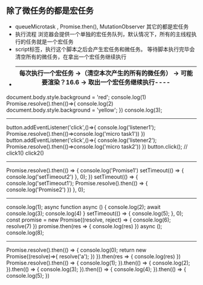 ## 除了微任务的都是宏任务
- queueMicrotask  , Promise.then(), MutationObserver 其它的都是宏任务
- 执行流程 浏览器会提供一个单独的宏任务队列，默认情况下，所有的主线程执行的任务就是一个宏任务
- script标签，执行这个脚本之后会产生宏任务和微任务。 等待脚本执行完毕会清空所有的微任务，在拿出一个宏任务继续执行
- 每次执行一个宏任务 ->（清空本次产生的所有的微任务） -> 可能要渲染？16.6 -> 取出一个宏任务继续执行----|
   |--------------------------------------------------------------------------------------

document.body.style.background = 'red';
console.log(1)
Promise.resolve().then(()=>{
  console.log(2)
  document.body.style.background = 'yellow';
})
console.log(3);

----------------
button.addEventListener('click',()=>{
  console.log('listener1');
  Promise.resolve().then(()=>console.log('micro task1'))
})
button.addEventListener('click',()=>{
  console.log('listener2');
  Promise.resolve().then(()=>console.log('micro task2'))
})
button.click(); // click1() click2()



----------------
Promise.resolve().then(() => {
  console.log('Promise1')
  setTimeout(() => {
    console.log('setTimeout2')
  }, 0);
})
setTimeout(() => {
  console.log('setTimeout1');
  Promise.resolve().then(() => {
    console.log('Promise2')
  })
}, 0);


----------------
console.log(1);
async function async () {
    console.log(2);
    await console.log(3);
    console.log(4)
}
setTimeout(() => {
	console.log(5);
}, 0);
const promise = new Promise((resolve, reject) => {
    console.log(6);
    resolve(7)
})
promise.then(res => {
	console.log(res)
})
async (); 
console.log(8);


----------------
Promise.resolve().then(() => {
    console.log(0);
    return new Promise((resolve)=>{
        resolve('a');
    })
}).then(res => {
    console.log(res)
})
Promise.resolve().then(() => {
    console.log(1);
}).then(() => {
    console.log(2);
}).then(() => {
    console.log(3);
}).then(() => {
    console.log(4);
}).then(() => {
    console.log(5);
})